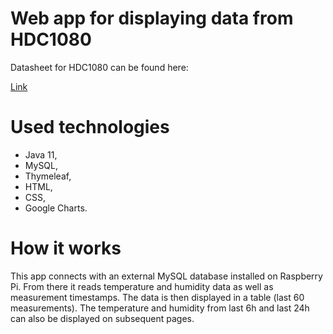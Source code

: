 # Web app for displaying data from HDC1080

Datasheet for HDC1080 can be found here:

[Link](https://www.ti.com/lit/ds/symlink/hdc1080.pdf?ts=1620137207479&ref_url=https%253A%252F%252Fwww.ti.com%252Fproduct%252FHDC1080)

# Used technologies
* Java 11,
* MySQL,
* Thymeleaf, 
* HTML,
* CSS,
* Google Charts.

# How it works
This app connects with an external MySQL database installed on Raspberry Pi. From there it reads temperature and humidity data as well as measurement timestamps. The data is then displayed in a table (last 60 measurements). The temperature and humidity from last 6h and last 24h can also be displayed on subsequent pages.


